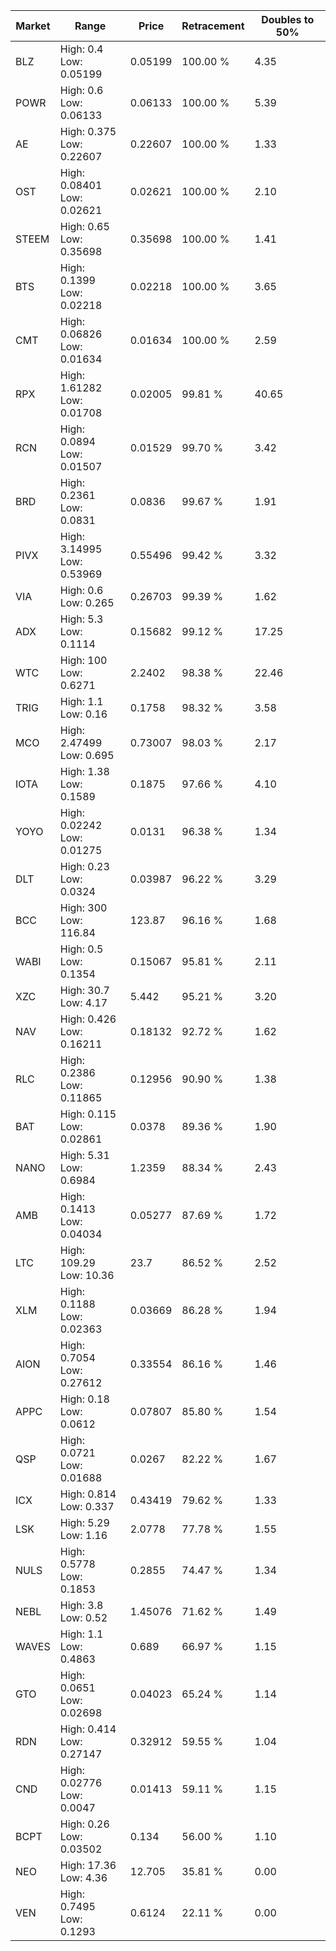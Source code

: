 | Market | Range | Price| Retracement | Doubles to 50% |
| --- | --- | --- | --- | --- |
| BLZ | High: 0.4<br />Low: 0.05199 | 0.05199 | 100.00 % | 4.35 |
| POWR | High: 0.6<br />Low: 0.06133 | 0.06133 | 100.00 % | 5.39 |
| AE | High: 0.375<br />Low: 0.22607 | 0.22607 | 100.00 % | 1.33 |
| OST | High: 0.08401<br />Low: 0.02621 | 0.02621 | 100.00 % | 2.10 |
| STEEM | High: 0.65<br />Low: 0.35698 | 0.35698 | 100.00 % | 1.41 |
| BTS | High: 0.1399<br />Low: 0.02218 | 0.02218 | 100.00 % | 3.65 |
| CMT | High: 0.06826<br />Low: 0.01634 | 0.01634 | 100.00 % | 2.59 |
| RPX | High: 1.61282<br />Low: 0.01708 | 0.02005 | 99.81 % | 40.65 |
| RCN | High: 0.0894<br />Low: 0.01507 | 0.01529 | 99.70 % | 3.42 |
| BRD | High: 0.2361<br />Low: 0.0831 | 0.0836 | 99.67 % | 1.91 |
| PIVX | High: 3.14995<br />Low: 0.53969 | 0.55496 | 99.42 % | 3.32 |
| VIA | High: 0.6<br />Low: 0.265 | 0.26703 | 99.39 % | 1.62 |
| ADX | High: 5.3<br />Low: 0.1114 | 0.15682 | 99.12 % | 17.25 |
| WTC | High: 100<br />Low: 0.6271 | 2.2402 | 98.38 % | 22.46 |
| TRIG | High: 1.1<br />Low: 0.16 | 0.1758 | 98.32 % | 3.58 |
| MCO | High: 2.47499<br />Low: 0.695 | 0.73007 | 98.03 % | 2.17 |
| IOTA | High: 1.38<br />Low: 0.1589 | 0.1875 | 97.66 % | 4.10 |
| YOYO | High: 0.02242<br />Low: 0.01275 | 0.0131 | 96.38 % | 1.34 |
| DLT | High: 0.23<br />Low: 0.0324 | 0.03987 | 96.22 % | 3.29 |
| BCC | High: 300<br />Low: 116.84 | 123.87 | 96.16 % | 1.68 |
| WABI | High: 0.5<br />Low: 0.1354 | 0.15067 | 95.81 % | 2.11 |
| XZC | High: 30.7<br />Low: 4.17 | 5.442 | 95.21 % | 3.20 |
| NAV | High: 0.426<br />Low: 0.16211 | 0.18132 | 92.72 % | 1.62 |
| RLC | High: 0.2386<br />Low: 0.11865 | 0.12956 | 90.90 % | 1.38 |
| BAT | High: 0.115<br />Low: 0.02861 | 0.0378 | 89.36 % | 1.90 |
| NANO | High: 5.31<br />Low: 0.6984 | 1.2359 | 88.34 % | 2.43 |
| AMB | High: 0.1413<br />Low: 0.04034 | 0.05277 | 87.69 % | 1.72 |
| LTC | High: 109.29<br />Low: 10.36 | 23.7 | 86.52 % | 2.52 |
| XLM | High: 0.1188<br />Low: 0.02363 | 0.03669 | 86.28 % | 1.94 |
| AION | High: 0.7054<br />Low: 0.27612 | 0.33554 | 86.16 % | 1.46 |
| APPC | High: 0.18<br />Low: 0.0612 | 0.07807 | 85.80 % | 1.54 |
| QSP | High: 0.0721<br />Low: 0.01688 | 0.0267 | 82.22 % | 1.67 |
| ICX | High: 0.814<br />Low: 0.337 | 0.43419 | 79.62 % | 1.33 |
| LSK | High: 5.29<br />Low: 1.16 | 2.0778 | 77.78 % | 1.55 |
| NULS | High: 0.5778<br />Low: 0.1853 | 0.2855 | 74.47 % | 1.34 |
| NEBL | High: 3.8<br />Low: 0.52 | 1.45076 | 71.62 % | 1.49 |
| WAVES | High: 1.1<br />Low: 0.4863 | 0.689 | 66.97 % | 1.15 |
| GTO | High: 0.0651<br />Low: 0.02698 | 0.04023 | 65.24 % | 1.14 |
| RDN | High: 0.414<br />Low: 0.27147 | 0.32912 | 59.55 % | 1.04 |
| CND | High: 0.02776<br />Low: 0.0047 | 0.01413 | 59.11 % | 1.15 |
| BCPT | High: 0.26<br />Low: 0.03502 | 0.134 | 56.00 % | 1.10 |
| NEO | High: 17.36<br />Low: 4.36 | 12.705 | 35.81 % | 0.00 |
| VEN | High: 0.7495<br />Low: 0.1293 | 0.6124 | 22.11 % | 0.00 |
